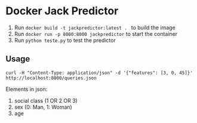 Docker Jack Predictor
=====================

1. Run ```docker build -t jackpredictor:latest . ``` to build the image
2. Run ```docker run -p 8000:8000 jackpredictor``` to start the container
3. Run ```python teste.py``` to test the predictor

## Usage
``` curl -H "Content-Type: application/json" -d '{"features": [3, 0, 45]}' http://localhost:8000/queries.json ```

Elements in json:
1. social class (1 OR 2 OR 3)
2. sex (0: Man, 1: Woman)
3. age
